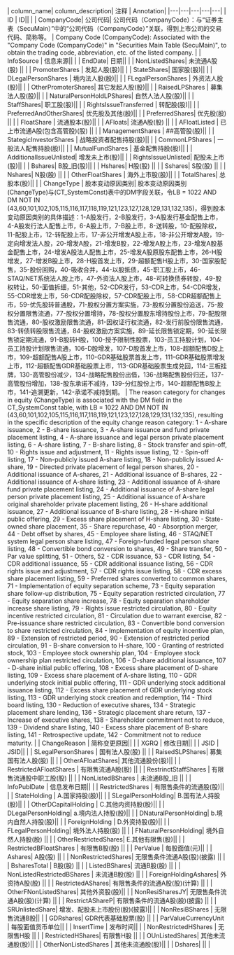 | column_name| column_description| 注释 | Annotation|
|---|---|---|---|---|
| ID | ID|| |
| CompanyCode| 公司代码| 公司代码（CompanyCode）：与“证券主表（SecuMain）”中的“公司代码（CompanyCode）”关联，得到上市公司的交易代码、简称等。 | Company Code (CompanyCode): Associated with the "Company Code (CompanyCode)" in "Securities Main Table (SecuMain)", to obtain the trading code, abbreviation, etc. of the listed company. |
| InfoSource | 信息来源|| |
| EndDate| 日期|| |
| NonListedShares| 未流通A股(股) || |
| PromoterShares | 发起人股(股)|| |
| StateShares| 国家股(股)|| |
| DLegalPersonShares | 境内法人股(股)|| |
| FLegalPersonShares | 外资法人股(股)|| |
| OtherPromoterShares| 其它发起人股(股)|| |
| RaisedLPShares | 募集法人股(股)|| |
| NaturalPersonHoldLPShares| 自然人法人股(股)|| |
| StaffShares| 职工股(股)|| |
| RightsIssueTransferred | 转配股(股)|| |
| PreferredAndOtherShares| 优先股及其他(股)|| |
| PreferredShares| 优先股(股) || |
| FloatShare | 流通股本(股)|| |
| AFloats| 流通A股(股) || |
| AFloatListed | 已上市流通A股(包含高管股)(股) || |
| ManagementShares | ##高管股(股)|| |
| StategicInvestorShares | 战略投资者配售持股(股)|| |
| CommonLPShares | 一般法人配售持股(股)|| |
| MutualFundShares | 基金配售持股(股)|| |
| AdditionalIssueUnlisted| 增发未上市(股)|| |
| RightsIssueUnlisted| 配股未上市(股)|| |
| Bshares| B股_旧(股)|| |
| Hshares| H股(股) || |
| Sshares| S股(股) || |
| Nshares| N股(股) || |
| OtherFloatShares | 海外上市股(股)|| |
| TotalShares| 总股本(股)|| |
| ChangeType | 股本变动原因类别| 股本变动原因类别(ChangeType)与(CT_SystemConst)表中的DM字段关联，令LB = 1022 AND DM NOT IN (43,60,101,102,105,115,116,117,118,119,121,123,127,128,129,131,132,135)，得到股本变动原因类别的具体描述：1-A股发行，2-B股发行，3-A股发行基金配售上市，4-A股发行法人配售上市，6-A股上市，7-B股上市，8-送转股，10-配股除权，11-配股上市，12-转配股上市，17-非公开增发A股上市，18-非公开增发A股，19-定向增发法人股，20-增发A股，21-增发B股，22-增发A股上市，23-增发A股基金配售上市，24-增发A股法人配售上市，25-增发A股原股东配售上市，26-H股增发，27-增发B股上市，28-H股首发上市，29-超额配售H股上市，30-国家股配售，35-股份回购，40-吸收合并，44-以股抵债，45-职工股上市，46-STAQ/NET系统法人股上市，47-外资法人股上市，48-可转换债券转股，49-股权转让，50-面值拆细，51-其他，52-CDR发行，53-CDR上市，54-CDR增发，55-CDR增发上市，56-CDR配股除权，57-CDR配股上市，58-CDR超额配售上市，59-优先股转普通股，71-股权分置方案实施，73-股权分置股份追送，75-股权分置限售流通，77-股权分置增持，78-股权分置股东增持股份上市，79-配股限售流通，80-股权激励限售流通，81-因权证行权流通，82-发行前股份限售流通，83-转债转股限售流通，84-股权激励方案实施，89-延长限售锁定期，90-延长限售锁定期流通，91-B股转H股，100-授予限制性股票，103-员工持股计划，104-员工持股计划限售流通，106-D股增发，107-D股首发上市，108-超额配售D股上市，109-超额配售A股上市，110-GDR基础股票首发上市，111-GDR基础股票增发上市，112-超额配售GDR基础股票上市，113-GDR基础股票生成兑回，114-三板挂牌，130-高管股份减少，134-战略配售股份出借，136-战略配售股份归还，137-高管股份增加，138-股东承诺不减持，139-分红股份上市，140-超额配售B股上市，141-追溯更新，142-承诺不减持到期。 | The reason category for changes in equity (ChangeType) is associated with the DM field in the CT_SystemConst table, with LB = 1022 AND DM NOT IN (43,60,101,102,105,115,116,117,118,119,121,123,127,128,129,131,132,135), resulting in the specific description of the equity change reason category: 1 - A-share issuance, 2 - B-share issuance, 3 - A-share issuance and fund private placement listing, 4 - A-share issuance and legal person private placement listing, 6 - A-share listing, 7 - B-share listing, 8 - Stock transfer and spin-off, 10 - Rights issue and adjustment, 11 - Rights issue listing, 12 - Spin-off listing, 17 - Non-publicly issued A-share listing, 18 - Non-publicly issued A-share, 19 - Directed private placement of legal person shares, 20 - Additional issuance of A-shares, 21 - Additional issuance of B-shares, 22 - Additional issuance of A-share listing, 23 - Additional issuance of A-share fund private placement listing, 24 - Additional issuance of A-share legal person private placement listing, 25 - Additional issuance of A-share original shareholder private placement listing, 26 - H-share additional issuance, 27 - Additional issuance of B-share listing, 28 - H-share initial public offering, 29 - Excess share placement of H-share listing, 30 - State-owned share placement, 35 - Share repurchase, 40 - Absorption merger, 44 - Debt offset by shares, 45 - Employee share listing, 46 - STAQ/NET system legal person share listing, 47 - Foreign-funded legal person share listing, 48 - Convertible bond conversion to shares, 49 - Share transfer, 50 - Par value splitting, 51 - Others, 52 - CDR issuance, 53 - CDR listing, 54 - CDR additional issuance, 55 - CDR additional issuance listing, 56 - CDR rights issue and adjustment, 57 - CDR rights issue listing, 58 - CDR excess share placement listing, 59 - Preferred shares converted to common shares, 71 - Implementation of equity separation scheme, 73 - Equity separation share follow-up distribution, 75 - Equity separation restricted circulation, 77 - Equity separation share increase, 78 - Equity separation shareholder increase share listing, 79 - Rights issue restricted circulation, 80 - Equity incentive restricted circulation, 81 - Circulation due to warrant exercise, 82 - Pre-issuance share restricted circulation, 83 - Convertible bond conversion to share restricted circulation, 84 - Implementation of equity incentive plan, 89 - Extension of restricted period, 90 - Extension of restricted period circulation, 91 - B-share conversion to H-share, 100 - Granting of restricted stock, 103 - Employee stock ownership plan, 104 - Employee stock ownership plan restricted circulation, 106 - D-share additional issuance, 107 - D-share initial public offering, 108 - Excess share placement of D-share listing, 109 - Excess share placement of A-share listing, 110 - GDR underlying stock initial public offering, 111 - GDR underlying stock additional issuance listing, 112 - Excess share placement of GDR underlying stock listing, 113 - GDR underlying stock creation and redemption, 114 - Third board listing, 130 - Reduction of executive shares, 134 - Strategic placement share lending, 136 - Strategic placement share return, 137 - Increase of executive shares, 138 - Shareholder commitment not to reduce, 139 - Dividend share listing, 140 - Excess share placement of B-share listing, 141 - Retrospective update, 142 - Commitment not to reduce maturity. |
| ChangeReason | 简称变更原因|| |
| XGRQ | 修改日期|| |
| JSID | JSID|| |
| SLegalPersonShares | 国有法人股(股) || |
| RaisedSLPShares| 募集国有法人股(股) || |
| OtherAFloatShares| 其他流通股份(股)|| |
| RestrictedAFloatShares | 有限售流通A股(股) || |
| RestrinctStaffShares | 有限售流通股中职工股(股) || |
| NonListedBShares | 未流通B股_旧 || |
| InfoPublDate | 信息发布日期|| |
| RestrictedShares | 有限售条件的流通股(股)|| |
| StateHolding | A.国家持股(股)|| |
| SLegalPersonHolding| B.国有法人持股(股)|| |
| OtherDCapitalHolding | C.其他内资持股(股)|| |
| DLegalPersonHolding| a.境内法人持股(股)|| |
| DNaturalPersonHolding| b.境内自然人持股(股)|| |
| ForeignHolding | D.外资持股(股)|| |
| FLegalPersonHolding| 境外法人持股(股) || |
| FNaturalPersonHolding| 境外自然人持股(股) || |
| OtherRestrictedShares| E.其他有限售(股)|| |
| RestrictedBFloatShares | 有限售B股(股) || |
| PerValue | 每股面值(元)|| |
| Ashares| A股(股) || |
| NonRestrictedShares| 无限售条件流通A股(股)(披露) || |
| BsharesTotal | B股(股) || |
| ListedBShares| 流通B股(股) || |
| NonListedRestrictedBShares | 未流通B股(股) || |
| ForeignHoldingAshares| 外资持A股(股) || |
| RestrictedAShares| 有限售条件的流通A股(股)(计算) || |
| OtherFNonListedShares| 其他外资股(股)|| |
| NonResiSharesJY| 无限售条件流通A股(股)(计算) || |
| RestrictAShareP| 有限售条件的流通A股(股)(披露) || |
| SRUnlistedShare| 增发、配股未上市股份(股)(披露)|| |
| NonResiBShares | 无限售流通B股|| |
| GDRshares| GDR代表基础股票(股) || |
| ParValueCurrencyUnit | 每股面值货币单位|| |
| InsertTime | 发布时间|| |
| NonRestrictedHShares | 无限售H股 || |
| RestrictedHShares| 有限售H股 || |
| OUnListedShares| 其他未流通股(股)|| |
| OtherNonListedShares | 其他未流通股(股)|| |
| Dshares| || |